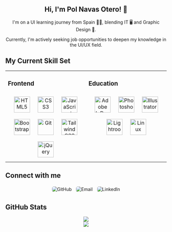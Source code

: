 <div align="center">
  <h2>Hi, I'm Pol Navas Otero! 👋</h2>
</div>

<div align="center">
  <p>I'm on a UI learning journey from Spain 👨‍💻, blending IT 🖥️ and Graphic Design 🎨.</p>
  <p>Currently, I'm actively seeking job opportunities to deepen my knowledge in the UI/UX field.</p>
</div>

## My Current Skill Set  

<table align="center">
  <tr>
    <td valign="top" width="50%">
      <h3>Frontend</h3>
      <div align="center">  
        <a href="https://en.wikipedia.org/wiki/HTML5" target="_blank"><img style="margin: 10px" src="https://profilinator.rishav.dev/skills-assets/html5-original-wordmark.svg" alt="HTML5" height="50" /></a>  
        <a href="https://www.w3schools.com/css/" target="_blank"><img style="margin: 10px" src="https://profilinator.rishav.dev/skills-assets/css3-original-wordmark.svg" alt="CSS3" height="50" /></a>  
        <a href="https://www.javascript.com/" target="_blank"><img style="margin: 10px" src="https://profilinator.rishav.dev/skills-assets/javascript-original.svg" alt="JavaScript" height="50" /></a>  
        <a href="https://getbootstrap.com/docs/3.4/javascript/" target="_blank"><img style="margin: 10px" src="https://profilinator.rishav.dev/skills-assets/bootstrap-plain.svg" alt="Bootstrap" height="50" /></a>  
        <a href="https://github.com/" target="_blank"><img style="margin: 10px" src="https://profilinator.rishav.dev/skills-assets/git-scm-icon.svg" alt="Git" height="50" /></a>  
        <a href="https://www.tailwindcss.com/" target="_blank"><img style="margin: 10px" src="https://profilinator.rishav.dev/skills-assets/tailwindcss.svg" alt="Tailwind CSS" height="50" /></a>  
        <a href="https://jquery.com/" target="_blank"><img style="margin: 10px" src="https://profilinator.rishav.dev/skills-assets/jquery.png" alt="jQuery" height="50" /></a>  
      </div>
    </td>
    <td valign="top" width="50%">
      <h3>Education</h3>
      <div align="center">  
        <a href="https://www.adobe.com/in/products/indesign.html" target="_blank"><img style="margin: 10px" src="https://profilinator.rishav.dev/skills-assets/adobeindesign.svg" alt="Adobe InDesign" height="50" /></a>  
        <a href="https://www.adobe.com/in/products/photoshop.html" target="_blank"><img style="margin: 10px" src="https://profilinator.rishav.dev/skills-assets/photoshop-plain.svg" alt="Photoshop" height="50" /></a>  
        <a href="https://www.adobe.com/in/products/illustrator.html" target="_blank"><img style="margin: 10px" src="https://profilinator.rishav.dev/skills-assets/adobe_illustrator-icon.svg" alt="Illustrator" height="50" /></a>  
        <a href="https://www.adobe.com/products/photoshop-lightroom.html" target="_blank"><img style="margin: 10px" src="https://profilinator.rishav.dev/skills-assets/lightroom.png" alt="Lightroom" height="50" /></a>  
        <a href="https://www.linux.org/" target="_blank"><img style="margin: 10px" src="https://profilinator.rishav.dev/skills-assets/linux-original.svg" alt="Linux" height="50" /></a>  
      </div>
    </td>
  </tr>
</table>

## Connect with me  

<div align="center">
  <a href="https://github.com/polnavasotero" target="_blank" style="text-decoration: none;">
    <img src="https://img.shields.io/badge/GitHub-%2324292e.svg?&style=for-the-badge&logo=github&logoColor=white" alt="GitHub" style="margin: 5px; border-radius: 5px;"/>
  </a>
  <a href="mailto:polnavasotero@gmail.com" style="text-decoration: none;">
    <img src="https://img.shields.io/badge/Email-%23D14836.svg?&style=for-the-badge&logo=gmail&logoColor=white" alt="Email" style="margin: 5px; border-radius: 5px;"/>
  </a>
  <a href="https://linkedin.com/in/polnavasotero" target="_blank" style="text-decoration: none;">
    <img src="https://img.shields.io/badge/LinkedIn-%231E77B5.svg?&style=for-the-badge&logo=linkedin&logoColor=white" alt="LinkedIn" style="margin: 5px; border-radius: 5px;"/>
  </a>  
</div>



## GitHub Stats  

<div align="center">
  <img src="https://github-readme-stats.vercel.app/api/top-langs/?username=polnavasotero&hide_border=true&layout=compact" align="center" />
</div>

<div align="center">
  <img src="https://komarev.com/ghpvc/?username=polnavasotero&&style=flat-square" align="center" />
</div>
